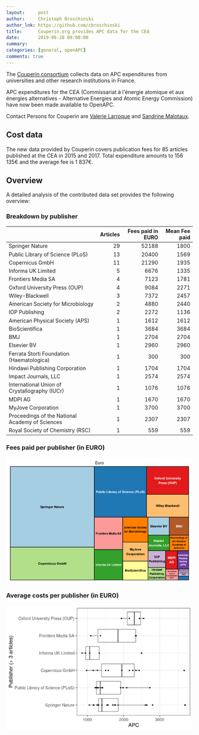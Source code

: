 ```yaml
---
layout:     post
author:     Christoph Broschinski
author_lnk: https://github.com/cbroschinski
title:      Couperin.org provides APC data for the CEA
date:       2019-06-28 09:00:00
summary:    
categories: [general, openAPC]
comments: true
---
```





The [Couperin consortium](https://couperin.org) collects data on APC expenditures from universities and other research institutions in France. 

APC expenditures for the CEA (Commissariat à l'énergie atomique et aux énergies alternatives - Alternative Energies and Atomic Energy Commission) have now been made available to OpenAPC.

Contact Persons for Couperin are [Valerie Larroque](mailto:valerie.larroque@couperin.org) and [Sandrine Malotaux](mailto:sandrine.malotaux@inp-toulouse.fr).

## Cost data



The new data provided by Couperin covers publication fees for 85 articles published at the CEA in 2015 and 2017. Total expenditure amounts to 156 135€ and the average fee is 1 837€.


## Overview

A detailed analysis of the contributed data set provides the following overview:

### Breakdown by publisher


|                                                | Articles| Fees paid in EURO| Mean Fee paid|
|:-----------------------------------------------|--------:|-----------------:|-------------:|
|Springer Nature                                 |       29|             52188|          1800|
|Public Library of Science (PLoS)                |       13|             20400|          1569|
|Copernicus GmbH                                 |       11|             21290|          1935|
|Informa UK Limited                              |        5|              6676|          1335|
|Frontiers Media SA                              |        4|              7123|          1781|
|Oxford University Press (OUP)                   |        4|              9084|          2271|
|Wiley-Blackwell                                 |        3|              7372|          2457|
|American Society for Microbiology               |        2|              4880|          2440|
|IOP Publishing                                  |        2|              2272|          1136|
|American Physical Society (APS)                 |        1|              1612|          1612|
|BioScientifica                                  |        1|              3684|          3684|
|BMJ                                             |        1|              2704|          2704|
|Elsevier BV                                     |        1|              2960|          2960|
|Ferrata Storti Foundation (Haematologica)       |        1|               300|           300|
|Hindawi Publishing Corporation                  |        1|              1704|          1704|
|Impact Journals, LLC                            |        1|              2574|          2574|
|International Union of Crystallography (IUCr)   |        1|              1076|          1076|
|MDPI AG                                         |        1|              1670|          1670|
|MyJove Corporation                              |        1|              3700|          3700|
|Proceedings of the National Academy of Sciences |        1|              2307|          2307|
|Royal Society of Chemistry (RSC)                |        1|               559|           559|

### Fees paid per publisher (in EURO)

![plot of chunk tree_couperin_2019_06_28_full](/figure/tree_couperin_2019_06_28_full-1.png)

###  Average costs per publisher (in EURO)

![plot of chunk box_couperin_2019_06_28_publisher_full](/figure/box_couperin_2019_06_28_publisher_full-1.png)

